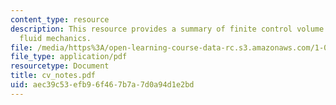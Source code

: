 ```yaml
---
content_type: resource
description: This resource provides a summary of finite control volume analysis in
  fluid mechanics.
file: /media/https%3A/open-learning-course-data-rc.s3.amazonaws.com/1-060-engineering-mechanics-ii-spring-2006/aec39c53efb96f467b7a7d0a94d1e2bd_cv_notes.pdf
file_type: application/pdf
resourcetype: Document
title: cv_notes.pdf
uid: aec39c53-efb9-6f46-7b7a-7d0a94d1e2bd
---
```

